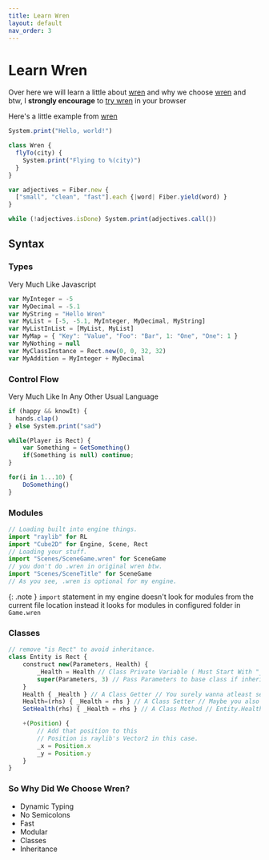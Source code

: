 ```yaml
---
title: Learn Wren
layout: default
nav_order: 3
---
```


# Learn Wren
Over here we will learn a little about [wren] and why we choose [wren] and btw, I **strongly encourage** to [try wren](https://wren.io/try) in your browser

Here's a little example from [wren]

```js
System.print("Hello, world!")

class Wren {
  flyTo(city) {
    System.print("Flying to %(city)")
  }
}

var adjectives = Fiber.new {
  ["small", "clean", "fast"].each {|word| Fiber.yield(word) }
}

while (!adjectives.isDone) System.print(adjectives.call())
```

## Syntax

### Types

Very Much Like Javascript

```js
var MyInteger = -5
var MyDecimal = -5.1
var MyString = "Hello Wren"
var MyList = [-5, -5.1, MyInteger, MyDecimal, MyString]
var MyListInList = [MyList, MyList]
var MyMap = { "Key": "Value", "Foo": "Bar", 1: "One", "One": 1 }
var MyNothing = null
var MyClassInstance = Rect.new(0, 0, 32, 32)
var MyAddition = MyInteger + MyDecimal
```

### Control Flow

Very Much Like In Any Other Usual Language

```js
if (happy && knowIt) {
  hands.clap()
} else System.print("sad")

while(Player is Rect) {
	var Something = GetSomething()
	if(Something is null) continue;
}

for(i in 1...10) {
	DoSomething()
}

```

### Modules

```js
// Loading built into engine things.
import "raylib" for RL
import "Cube2D" for Engine, Scene, Rect
// Loading your stuff.
import "Scenes/SceneGame.wren" for SceneGame
// you don't do .wren in original wren btw.
import "Scenes/SceneTitle" for SceneGame
// As you see, .wren is optional for my engine.
```

{: .note }
`import` statement in my engine doesn't look for modules from the current file location instead it looks for modules in configured folder in `Game.wren`

### Classes

```js
// remove "is Rect" to avoid inheritance.
class Entity is Rect {
	construct new(Parameters, Health) {
		_Health = Health // Class Private Variable ( Must Start With "_").
		super(Parameters, 3) // Pass Parameters to base class if inheritance and base class takes any parameters.
	}
	Health { _Health } // A Class Getter // You surely wanna atleast see what the variable's value is.
	Health=(rhs) { _Health = rhs } // A Class Setter // Maybe you also wanna modify it.
	SetHealth(rhs) { _Health = rhs } // A Class Method // Entity.Health = Doesn't suit you?

	+(Position) {
		// Add that position to this
		// Position is raylib's Vector2 in this case.
		_x = Position.x
		_y = Position.y 
	}
}
```

### So Why Did We Choose Wren?

- Dynamic Typing
- No Semicolons
- Fast
- Modular
- Classes
- Inheritance

[wren]: https://wren.io